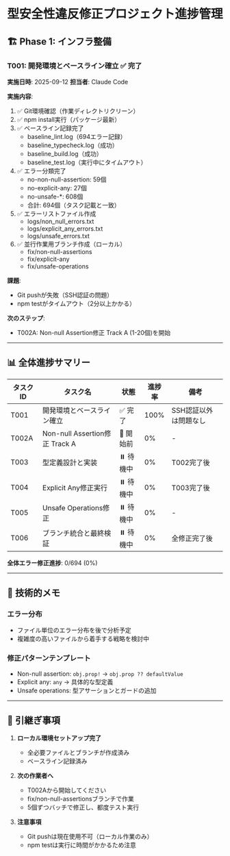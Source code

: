 # 型安全性違反修正プロジェクト進捗管理

## 🏗️ Phase 1: インフラ整備

### T001: 開発環境とベースライン確立 ✅ 完了

**実施日時**: 2025-09-12
**担当者**: Claude Code

**実施内容**:
1. ✅ Git環境確認（作業ディレクトリクリーン）
2. ✅ npm install実行（パッケージ最新）
3. ✅ ベースライン記録完了
   - baseline_lint.log（694エラー記録）
   - baseline_typecheck.log（成功）
   - baseline_build.log（成功）
   - baseline_test.log（実行中にタイムアウト）
4. ✅ エラー分類完了
   - no-non-null-assertion: 59個
   - no-explicit-any: 27個
   - no-unsafe-*: 608個
   - 合計: 694個（タスク記載と一致）
5. ✅ エラーリストファイル作成
   - logs/non_null_errors.txt
   - logs/explicit_any_errors.txt
   - logs/unsafe_errors.txt
6. ✅ 並行作業用ブランチ作成（ローカル）
   - fix/non-null-assertions
   - fix/explicit-any
   - fix/unsafe-operations

**課題**:
- Git pushが失敗（SSH認証の問題）
- npm testがタイムアウト（2分以上かかる）

**次のステップ**:
- T002A: Non-null Assertion修正 Track A (1-20個)を開始

---

## 📊 全体進捗サマリー

| タスクID | タスク名 | 状態 | 進捗率 | 備考 |
|----------|----------|------|--------|------|
| T001 | 開発環境とベースライン確立 | ✅ 完了 | 100% | SSH認証以外は問題なし |
| T002A | Non-null Assertion修正 Track A | 🔄 開始前 | 0% | - |
| T003 | 型定義設計と実装 | ⏸️ 待機中 | 0% | T002完了後 |
| T004 | Explicit Any修正実行 | ⏸️ 待機中 | 0% | T003完了後 |
| T005 | Unsafe Operations修正 | ⏸️ 待機中 | 0% | - |
| T006 | ブランチ統合と最終検証 | ⏸️ 待機中 | 0% | 全修正完了後 |

**全体エラー修正進捗**: 0/694 (0%)

---

## 🔧 技術的メモ

### エラー分布
- ファイル単位のエラー分布を後で分析予定
- 複雑度の高いファイルから着手する戦略を検討中

### 修正パターンテンプレート
- Non-null assertion: `obj.prop!` → `obj.prop ?? defaultValue`
- Explicit any: `any` → 具体的な型定義
- Unsafe operations: 型アサーションとガードの追加

---

## 📝 引継ぎ事項

1. **ローカル環境セットアップ完了**
   - 全必要ファイルとブランチが作成済み
   - ベースライン記録済み

2. **次の作業者へ**
   - T002Aから開始してください
   - fix/non-null-assertionsブランチで作業
   - 5個ずつバッチで修正し、都度テスト実行

3. **注意事項**
   - Git pushは現在使用不可（ローカル作業のみ）
   - npm testは実行に時間がかかるため注意